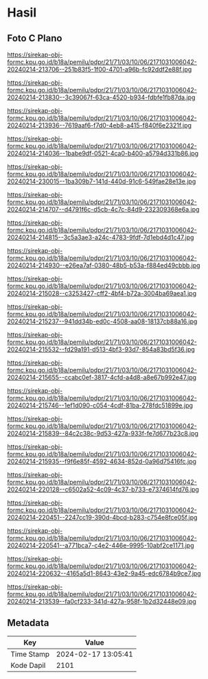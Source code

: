 # Hasil

## Foto C Plano

https://sirekap-obj-formc.kpu.go.id/b18a/pemilu/pdpr/21/71/03/10/06/2171031006042-20240214-213706--251b83f5-1f00-4701-a96b-fc92ddf2e88f.jpg

https://sirekap-obj-formc.kpu.go.id/b18a/pemilu/pdpr/21/71/03/10/06/2171031006042-20240214-213830--3c39067f-63ca-4520-b934-fdbfe1fb87da.jpg

https://sirekap-obj-formc.kpu.go.id/b18a/pemilu/pdpr/21/71/03/10/06/2171031006042-20240214-213936--7619aaf6-f7d0-4eb8-a415-f840f6e2321f.jpg

https://sirekap-obj-formc.kpu.go.id/b18a/pemilu/pdpr/21/71/03/10/06/2171031006042-20240214-214036--1babe9df-0521-4ca0-b400-a5794d331b86.jpg

https://sirekap-obj-formc.kpu.go.id/b18a/pemilu/pdpr/21/71/03/10/06/2171031006042-20240214-230015--1ba309b7-141d-440d-91c6-549fae28e13e.jpg

https://sirekap-obj-formc.kpu.go.id/b18a/pemilu/pdpr/21/71/03/10/06/2171031006042-20240214-214707--d4791f6c-d5cb-4c7c-84d9-232309368e6a.jpg

https://sirekap-obj-formc.kpu.go.id/b18a/pemilu/pdpr/21/71/03/10/06/2171031006042-20240214-214815--3c5a3ae3-a24c-4783-9fdf-7d1ebd4d1c47.jpg

https://sirekap-obj-formc.kpu.go.id/b18a/pemilu/pdpr/21/71/03/10/06/2171031006042-20240214-214930--e26ea7af-0380-48b5-b53a-f884ed49cbbb.jpg

https://sirekap-obj-formc.kpu.go.id/b18a/pemilu/pdpr/21/71/03/10/06/2171031006042-20240214-215028--c3253427-cff2-4bf4-b72a-3004ba69aea1.jpg

https://sirekap-obj-formc.kpu.go.id/b18a/pemilu/pdpr/21/71/03/10/06/2171031006042-20240214-215237--941dd34b-ed0c-4508-aa08-18137cb88a16.jpg

https://sirekap-obj-formc.kpu.go.id/b18a/pemilu/pdpr/21/71/03/10/06/2171031006042-20240214-215532--fd29a191-d513-4bf3-93d7-854a83bd5f36.jpg

https://sirekap-obj-formc.kpu.go.id/b18a/pemilu/pdpr/21/71/03/10/06/2171031006042-20240214-215655--ccabc0ef-3817-4cfd-a4d8-a8e67b992e47.jpg

https://sirekap-obj-formc.kpu.go.id/b18a/pemilu/pdpr/21/71/03/10/06/2171031006042-20240214-215746--1ef1d090-c054-4cdf-81ba-278fdc51899e.jpg

https://sirekap-obj-formc.kpu.go.id/b18a/pemilu/pdpr/21/71/03/10/06/2171031006042-20240214-215839--84c2c38c-9d53-427a-933f-fe7d677b23c8.jpg

https://sirekap-obj-formc.kpu.go.id/b18a/pemilu/pdpr/21/71/03/10/06/2171031006042-20240214-215935--f9f6e85f-4592-4634-852d-0a96d75416fc.jpg

https://sirekap-obj-formc.kpu.go.id/b18a/pemilu/pdpr/21/71/03/10/06/2171031006042-20240214-220128--c6502a52-4c09-4c37-b733-e7374614fd76.jpg

https://sirekap-obj-formc.kpu.go.id/b18a/pemilu/pdpr/21/71/03/10/06/2171031006042-20240214-220451--2247cc19-390d-4bcd-b283-c754e8fce05f.jpg

https://sirekap-obj-formc.kpu.go.id/b18a/pemilu/pdpr/21/71/03/10/06/2171031006042-20240214-220541--a771bca7-c4e2-446e-9995-10abf2ce1171.jpg

https://sirekap-obj-formc.kpu.go.id/b18a/pemilu/pdpr/21/71/03/10/06/2171031006042-20240214-220632--4165a5d1-8643-43e2-9a45-edc6784b9ce7.jpg

https://sirekap-obj-formc.kpu.go.id/b18a/pemilu/pdpr/21/71/03/10/06/2171031006042-20240214-213539--fa0cf233-341d-427a-958f-1b2d32448e09.jpg


## Metadata

| Key        | Value               |
| ---------- | ------------------- |
| Time Stamp | 2024-02-17 13:05:41 |
| Kode Dapil | 2101                |



